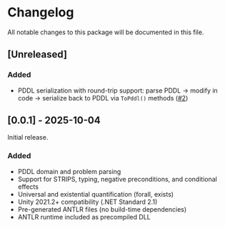 # Changelog

All notable changes to this package will be documented in this file.

## [Unreleased]

### Added
- PDDL serialization with round-trip support: parse PDDL → modify in code → serialize back to PDDL via `ToPddl()` methods ([#2](https://github.com/AI-In-Games/PDDL-Parser/issues/2))

## [0.0.1] - 2025-10-04

Initial release.

### Added
- PDDL domain and problem parsing
- Support for STRIPS, typing, negative preconditions, and conditional effects
- Universal and existential quantification (forall, exists)
- Unity 2021.2+ compatibility (.NET Standard 2.1)
- Pre-generated ANTLR files (no build-time dependencies)
- ANTLR runtime included as precompiled DLL

